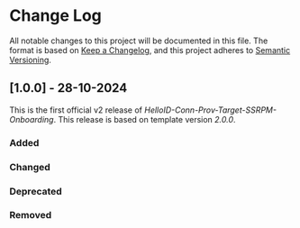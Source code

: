 # Change Log

All notable changes to this project will be documented in this file. The format is based on [Keep a Changelog](https://keepachangelog.com), and this project adheres to [Semantic Versioning](https://semver.org).

## [1.0.0] - 28-10-2024

This is the first official v2 release of _HelloID-Conn-Prov-Target-SSRPM-Onboarding_. This release is based on template version _2.0.0_.

### Added

### Changed

### Deprecated

### Removed